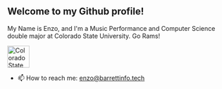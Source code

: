 ## Welcome to my Github profile! 

 My Name is Enzo, and I'm a Music Performance and Computer Science double major at Colorado State University. 
 Go Rams!

<img src="https://www.engr.colostate.edu/wp-content/uploads/2017/11/CSU-Ram-357.png" alt="Colorado State University" width="50">

- 📫 How to reach me: enzo@barrettinfo.tech

